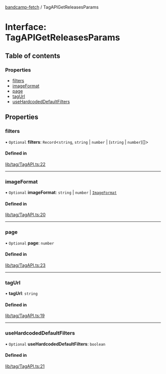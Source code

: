 [bandcamp-fetch](../README.md) / TagAPIGetReleasesParams

# Interface: TagAPIGetReleasesParams

## Table of contents

### Properties

- [filters](TagAPIGetReleasesParams.md#filters)
- [imageFormat](TagAPIGetReleasesParams.md#imageformat)
- [page](TagAPIGetReleasesParams.md#page)
- [tagUrl](TagAPIGetReleasesParams.md#tagurl)
- [useHardcodedDefaultFilters](TagAPIGetReleasesParams.md#usehardcodeddefaultfilters)

## Properties

### filters

• `Optional` **filters**: `Record`<`string`, `string` \| `number` \| (`string` \| `number`)[]\>

#### Defined in

[lib/tag/TagAPI.ts:22](https://github.com/patrickkfkan/bandcamp-fetch/blob/7bb1899/src/lib/tag/TagAPI.ts#L22)

___

### imageFormat

• `Optional` **imageFormat**: `string` \| `number` \| [`ImageFormat`](ImageFormat.md)

#### Defined in

[lib/tag/TagAPI.ts:20](https://github.com/patrickkfkan/bandcamp-fetch/blob/7bb1899/src/lib/tag/TagAPI.ts#L20)

___

### page

• `Optional` **page**: `number`

#### Defined in

[lib/tag/TagAPI.ts:23](https://github.com/patrickkfkan/bandcamp-fetch/blob/7bb1899/src/lib/tag/TagAPI.ts#L23)

___

### tagUrl

• **tagUrl**: `string`

#### Defined in

[lib/tag/TagAPI.ts:19](https://github.com/patrickkfkan/bandcamp-fetch/blob/7bb1899/src/lib/tag/TagAPI.ts#L19)

___

### useHardcodedDefaultFilters

• `Optional` **useHardcodedDefaultFilters**: `boolean`

#### Defined in

[lib/tag/TagAPI.ts:21](https://github.com/patrickkfkan/bandcamp-fetch/blob/7bb1899/src/lib/tag/TagAPI.ts#L21)
